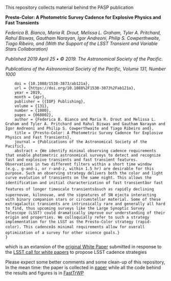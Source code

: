 This repository collects material behind the PASP publication

**Presto-Color: A Photometric Survey Cadence for Explosive Physics and Fast Transients**

*Federica B. Bianco, Maria R. Drout, Melissa L. Graham, Tyler A. Pritchard, Rahul Biswas, Gautham Narayan, Igor Andreoni, Philip S. Cowperthwaite, Tiago Ribeiro, and (With the Support of the LSST Transient and Variable Stars Collaboration)*

*Published 2019 April 25 • © 2019. The Astronomical Society of the Pacific.*

*Publications of the Astronomical Society of the Pacific, Volume 131, Number 1000*


```@article{Bianco_2019,
	doi = {10.1088/1538-3873/ab121a},
	url = {https://doi.org/10.1088%2F1538-3873%2Fab121a},
	year = 2019,
	month = {apr},
	publisher = {{IOP} Publishing},
	volume = {131},
	number = {1000},
	pages = {068002},
	author = {Federica B. Bianco and Maria R. Drout and Melissa L. Graham and Tyler A. Pritchard and Rahul Biswas and Gautham Narayan and Igor Andreoni and Philip S. Cowperthwaite and Tiago Ribeiro and},
	title = {Presto-Color: A Photometric Survey Cadence for Explosive Physics and Fast Transients},
	journal = {Publications of the Astronomical Society of the Pacific},
	abstract = {We identify minimal observing cadence requirements that enable photometric astronomical surveys to detect and recognize fast and explosive transients and fast transient features. Observations in two different filters within a short time window (e.g., g-and-i, or r-and-z, within 1.5 hr) are desirable for this purpose. Such an observing strategy delivers both the color and light curve evolution of transients on the same night. This allows the identification and initial characterization of fast transientâor fast features of longer timescale transientsâsuch as rapidly declining supernovae, kilonovae, and the signatures of SN ejecta interacting with binary companion stars or circumstellar material. Some of these extragalactic transients are intrinsically rare and generally all hard to find, thus upcoming surveys like the Large Synoptic Survey Telescope (LSST) could dramatically improve our understanding of their origin and properties. We colloquially refer to such a strategy implementation for the LSST as the Presto-Color strategy (rapid-color). This cadenceâs minimal requirements allow for overall optimization of a survey for other science goals.}
}
```

which is an extansion of the [original White Paper](https://www.lsst.org/submitted-whitepaper-2018) submitted in response to the [LSST call for white papers](https://www.lsst.org/call-whitepaper-2018) to propose LSST cadence strategies


Please expect some better comments and some clean-up of this repository, In the mean time: the paper is collected in [paper](paper) while all the code behind the results and figures is in [FastTrWP](FastTrWP)

